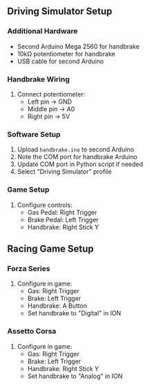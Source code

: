 ## Driving Simulator Setup

### Additional Hardware
- Second Arduino Mega 2560 for handbrake
- 10kΩ potentiometer for handbrake
- USB cable for second Arduino

### Handbrake Wiring
1. Connect potentiometer:
   - Left pin → GND
   - Middle pin → A0
   - Right pin → 5V

### Software Setup
1. Upload `handbrake.ino` to second Arduino
2. Note the COM port for handbrake Arduino
3. Update COM port in Python script if needed
4. Select "Driving Simulator" profile

### Game Setup
1. Configure controls:
   - Gas Pedal: Right Trigger
   - Brake Pedal: Left Trigger
   - Handbrake: Right Stick Y 

## Racing Game Setup

### Forza Series
1. Configure in game:
   - Gas: Right Trigger
   - Brake: Left Trigger
   - Handbrake: A Button
   - Set handbrake to "Digital" in ION

### Assetto Corsa
1. Configure in game:
   - Gas: Right Trigger
   - Brake: Left Trigger
   - Handbrake: Right Stick Y
   - Set handbrake to "Analog" in ION 